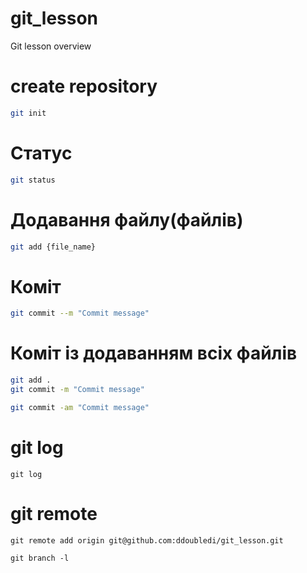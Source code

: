 # git_lesson
Git lesson overview


# create repository
```sh
git init
```

# Статус
```sh
git status
```

# Додавання файлу(файлів)
```sh
git add {file_name}
```

# Коміт
```sh
git commit --m "Commit message"
```

# Коміт із додаванням всіх файлів
```sh
git add .
git commit -m "Commit message"
```

```sh
git commit -am "Commit message"
```

# git log
```shell
git log
```

# git remote
```shell
git remote add origin git@github.com:ddoubledi/git_lesson.git
```

```shell
git branch -l
```